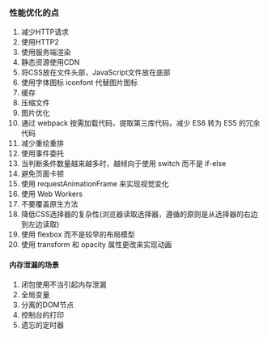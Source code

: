 ### 性能优化的点

1. 减少HTTP请求
2. 使用HTTP2
3. 使用服务端渲染
4. 静态资源使用CDN
5. 将CSS放在文件头部，JavaScript文件放在底部
6. 使用字体图标 iconfont 代替图片图标
7. 缓存
8. 压缩文件
9. 图片优化
10. 通过 webpack 按需加载代码，提取第三库代码，减少 ES6 转为 ES5 的冗余代码
11. 减少重绘重排
12. 使用事件委托
13. 当判断条件数量越来越多时，越倾向于使用 switch 而不是 if-else
14. 避免页面卡顿
15. 使用 requestAnimationFrame 来实现视觉变化
16. 使用 Web Workers
17. 不要覆盖原生方法
18. 降低CSS选择器的复杂性(浏览器读取选择器，遵循的原则是从选择器的右边到左边读取)
19. 使用 flexbox 而不是较早的布局模型
20. 使用 transform 和 opacity 属性更改来实现动画

#### 内存泄漏的场景

1. 闭包使用不当引起内存泄漏
2. 全局变量
3. 分离的DOM节点
4. 控制台的打印
5. 遗忘的定时器